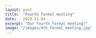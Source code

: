 ```yaml
---
layout: post
title:  "Fourth formal meeting"
date:   2020-11-04
excerpt: "Our fourth formal meeting!"
image: "/images/4th_formal_meeting.jpg"
---
```

